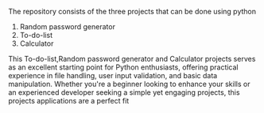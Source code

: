 The repository consists of the three projects that can be done using python
1. Random password generator
2. To-do-list 
3. Calculator

This To-do-list,Random password generator and Calculator projects serves as an excellent starting point for Python enthusiasts, offering practical experience in file handling, user input validation, and basic data manipulation. Whether you're a beginner looking to enhance your skills or an experienced developer seeking a simple yet engaging projects, this projects applications are a perfect fit
